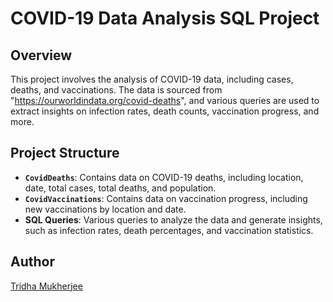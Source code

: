 # COVID-19 Data Analysis SQL Project

## Overview
This project involves the analysis of COVID-19 data, including cases, deaths, and vaccinations. The data is sourced from "https://ourworldindata.org/covid-deaths", and various queries are used to extract insights on infection rates, death counts, vaccination progress, and more.

## Project Structure
- **`CovidDeaths`**: Contains data on COVID-19 deaths, including location, date, total cases, total deaths, and population.
- **`CovidVaccinations`**: Contains data on vaccination progress, including new vaccinations by location and date.
- **SQL Queries**: Various queries to analyze the data and generate insights, such as infection rates, death percentages, and vaccination statistics.

## Author
[Tridha Mukherjee](https://github.com/TridhaMukherjee)
